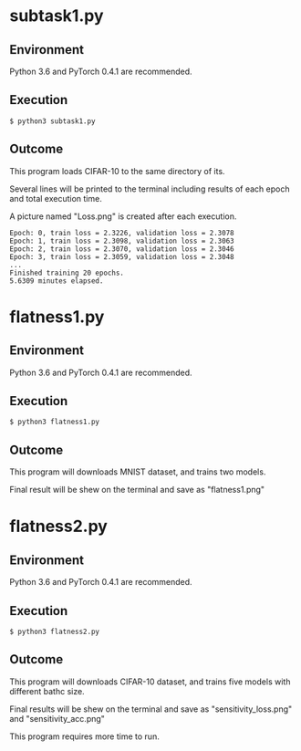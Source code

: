 # subtask1.py
## Environment
Python 3.6 and PyTorch 0.4.1 are recommended.
## Execution
```
$ python3 subtask1.py
```
## Outcome
This program loads CIFAR-10 to the same directory of its.

Several lines will be printed to the terminal including results of each epoch and total execution time.

A picture named "Loss.png" is created after each execution.
```
Epoch: 0, train loss = 2.3226, validation loss = 2.3078
Epoch: 1, train loss = 2.3098, validation loss = 2.3063
Epoch: 2, train loss = 2.3070, validation loss = 2.3046
Epoch: 3, train loss = 2.3059, validation loss = 2.3048
...
Finished training 20 epochs.
5.6309 minutes elapsed.
```

# flatness1.py
## Environment
Python 3.6 and PyTorch 0.4.1 are recommended.
## Execution
```
$ python3 flatness1.py
```
## Outcome
This program will downloads MNIST dataset, and trains two models.

Final result will be shew on the terminal and save as "flatness1.png"


# flatness2.py
## Environment
Python 3.6 and PyTorch 0.4.1 are recommended.
## Execution
```
$ python3 flatness2.py
```
## Outcome
This program will downloads CIFAR-10 dataset, and trains five models with different bathc size.

Final results will be shew on the terminal and save as "sensitivity_loss.png" and "sensitivity_acc.png"

This program requires more time to run.
